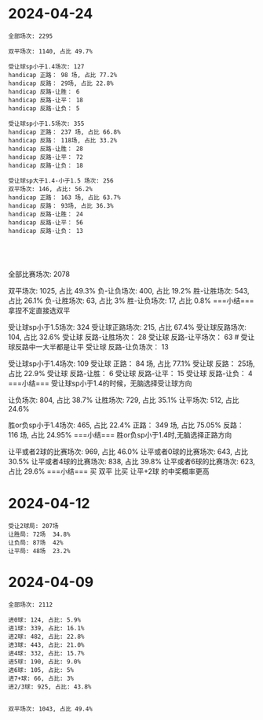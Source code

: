 
# 2024-04-24
```
全部场次: 2295

双平场次: 1140, 占比 49.7%

受让球sp小于1.4场次: 127
handicap 正路： 98 场, 占比 77.2% 
handicap 反路： 29场, 占比 22.8% 
handicap 反路-让胜： 6
handicap 反路-让平： 18
handicap 反路-让负： 5

受让球sp小于1.5场次: 355
handicap 正路： 237 场, 占比 66.8% 
handicap 反路： 118场, 占比 33.2% 
handicap 反路-让胜： 28
handicap 反路-让平： 72
handicap 反路-让负： 18

受让球sp大于1.4-小于1.5 场次: 256
双平场次: 146, 占比: 56.2%
handicap 正路： 163 场, 占比 63.7% 
handicap 反路： 93场, 占比 36.3% 
handicap 反路-让胜： 24
handicap 反路-让平： 56
handicap 反路-让负： 13


```

```



```

全部比赛场次: 2078

   双平场次: 1025, 占比 49.3%
负-让负场次: 400,  占比 19.2%
胜-让胜场次: 543,  占比 26.1%
负-让胜场次: 63,   占比 3%
胜-让负场次: 17,   占比 0.8%
===小结=== 拿捏不定直接选双平

受让球sp小于1.5场次: 324
受让球正路场次: 215, 占比 67.4%
受让球反路场次: 104, 占比 32.6%
受让球 反路-让胜场次： 28
受让球 反路-让平场次： 63  # 受让球反路中一大半都是让平
受让球 反路-让负场次： 13

受让球sp小于1.4场次: 109
受让球 正路： 84 场, 占比 77.1% 
受让球 反路： 25场, 占比 22.9% 
受让球 反路-让胜： 6
受让球 反路-让平： 15
受让球 反路-让负： 4
===小结=== 受让球sp小于1.4的时候，无脑选择受让球方向

让负场次: 804, 占比 38.7%
让胜场次: 729, 占比 35.1%
让平场次: 512, 占比 24.6%

胜or负sp小于1.4场次: 465, 占比 22.4%
正路： 349 场, 占比 75.05%
反路： 116 场, 占比 24.95%
===小结=== 胜or负sp小于1.4时,无脑选择正路方向

让平或者2球的比赛场次: 969, 占比 46.0%
让平或者0球的比赛场次: 643, 占比 30.5%
让平或者4球的比赛场次: 838, 占比 39.8%
让平或者6球的比赛场次: 623, 占比 29.6%
===小结=== 买 双平 比买 让平+2球 的中奖概率更高

# 2024-04-12
```
受让2球局: 207场
让胜局: 72场  34.8%
让负局: 87场  42%
让平局: 48场  23.2%
```

# 2024-04-09
```
全部场次: 2112

进0球: 124, 占比: 5.9%
进1球: 339, 占比: 16.1%
进2球: 482, 占比: 22.8%
进3球: 443, 占比: 21.0%
进4球: 332, 占比: 15.7%
进5球: 190, 占比: 9.0%
进6球: 105, 占比: 5%
进7+球: 66, 占比: 3%
进2/3球: 925, 占比: 43.8%

```

```

双平场次: 1043, 占比 49.4%

```